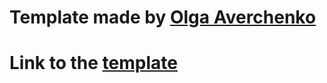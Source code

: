 # Template made by [Olga Averchenko](https://www.figma.com/@olgaaverchenko)
# Link to the [template](https://www.figma.com/community/file/1230604708032389430)
